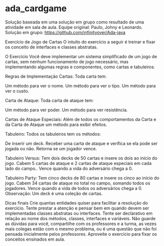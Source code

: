 # ada_cardgame

Solução baseada em uma solução em grupo como resultado de uma atividade em sala de aula. Equipe original: Paulo, Johny e Leonardo. Solução em grupo: https://github.com/infinityover/Ada-java

Exercício de Jogo de Cartas
O intuito do exercício a seguir é treinar e fixar os conceito de interfaces e classes abstratas.

O Exercício
Você deve implementar um sistema simplificado de um jogo de cartas, sem nenhum funcionamento de jogo necessário, mas implementando algumas regras e componentes, como cartas e tabuleiros.

Regras de Implementação
Cartas:
Toda carta tem:

Um método para ver o nome.
Um método para ver o tipo.
Um método para ver o custo.

Carta de Ataque:
Toda carta de ataque tem:

Um método para ver poder.
Um método para ver resistência.

Cartas de Ataque Especiais:
Além de todos os comportamentos da Carta e da Carta de Ataque um método para exibir efeitos.

Tabuleiro:
Todos os tabuleiros tem os métodos:

De inserir um deck.
Receber uma carta de ataque e verifica se ela pode ser jogada ou não.
Retorna se um jogador vence.

Tabuleiro Versus:
Tem dois decks de 50 cartas e insere os dois ao início do jogo.
Cabem 5 cartas de ataque e 2 cartas de ataque especiais em cada lado do campo..
Vence quando a vida do adversário chega a 0.

Tabuleiro Party:
Tem cinco decks de 80 cartas e insere os cinco ao início do jogo.
Cabem 34 cartas de ataque no total no campo, somando todos os jogadores.
Vence quando a vida de todos os adversários chega a 0.
Observação: Um deck é uma coleção de cartas.

Dicas finais
Crie quantas entidades quiser para facilitar a resolução do exercício.
Tente prestar a atenção e pensar bem em quando devem ser implementadas classes abstratas ou interfaces.
Tente ser declarativo em relação ao nome dos métodos, classes, interfaces e variáveis.
Não guarde as dúvidas para você, compartilhe com os professores e a turma, as vezes mais colegas estão com o mesmo problema, ou é uma questão que não foi pensada inicialmente pelos professores.
Aproveite o exercício para fixar os conceitos ensinados em aula.
